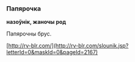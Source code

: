 ### Папярочка
**назоўнік, жаночы род**

Папярочны брус.

<a rel="author">[http://rv-blr.com/](http://rv-blr.com/slounik.jsp?letterId=0&maskId=0&pageId=2167)</a>
